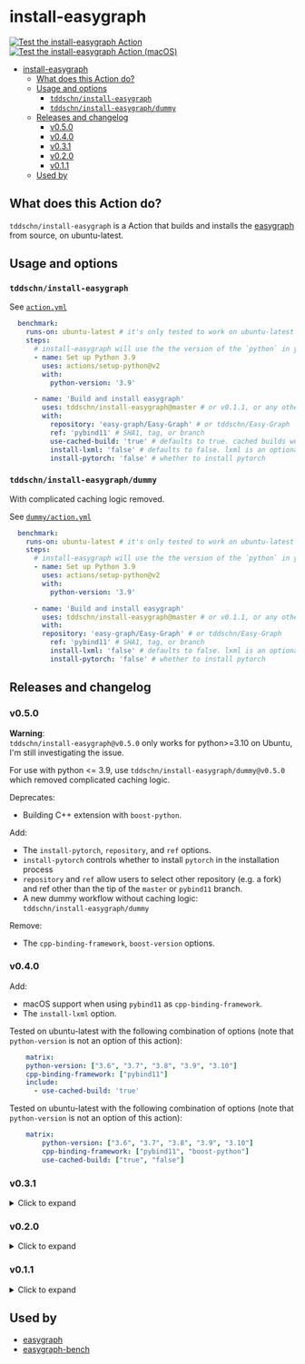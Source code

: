 # install-easygraph


[![Test the install-easygraph Action](https://github.com/tddschn/install-easygraph/actions/workflows/test.yaml/badge.svg)](https://github.com/tddschn/install-easygraph/actions/workflows/test.yaml)
[![Test the install-easygraph Action (macOS)](https://github.com/tddschn/install-easygraph/actions/workflows/test-macos.yaml/badge.svg)](https://github.com/tddschn/install-easygraph/actions/workflows/test-macos.yaml)


- [install-easygraph](#install-easygraph)
  - [What does this Action do?](#what-does-this-action-do)
  - [Usage and options](#usage-and-options)
    - [`tddschn/install-easygraph`](#tddschninstall-easygraph)
    - [`tddschn/install-easygraph/dummy`](#tddschninstall-easygraphdummy)
  - [Releases and changelog](#releases-and-changelog)
    - [v0.5.0](#v050)
    - [v0.4.0](#v040)
    - [v0.3.1](#v031)
    - [v0.2.0](#v020)
    - [v0.1.1](#v011)
  - [Used by](#used-by)

## What does this Action do?

`tddschn/install-easygraph` is a Action that builds and installs the [easygraph](https://github.com/easy-graph/Easy-Graph) from source, on ubuntu-latest.

## Usage and options

### `tddschn/install-easygraph`

See [`action.yml`](./action.yml)

```yaml
  benchmark:
    runs-on: ubuntu-latest # it's only tested to work on ubuntu-latest
    steps:
      # install-easygraph will use the the version of the `python` in your path
      - name: Set up Python 3.9
        uses: actions/setup-python@v2
        with:
          python-version: '3.9'

      - name: 'Build and install easygraph'
        uses: tddschn/install-easygraph@master # or v0.1.1, or any other ref
        with:
          repository: 'easy-graph/Easy-Graph' # or tddschn/Easy-Graph
          ref: 'pybind11' # SHA1, tag, or branch
          use-cached-build: 'true' # defaults to true. cached builds won't be used for anything other than 'true'.
          install-lxml: 'false' # defaults to false. lxml is an optional dependency that doesn't provide wheel for macOS, installing it on macOS takes several minutes.
          install-pytorch: 'false' # whether to install pytorch
```

### `tddschn/install-easygraph/dummy`

With complicated caching logic removed.

See [`dummy/action.yml`](./dummy/action.yml)

```yaml
  benchmark:
    runs-on: ubuntu-latest # it's only tested to work on ubuntu-latest
    steps:
      # install-easygraph will use the the version of the `python` in your path
      - name: Set up Python 3.9
        uses: actions/setup-python@v2
        with:
          python-version: '3.9'

      - name: 'Build and install easygraph'
        uses: tddschn/install-easygraph@master # or v0.1.1, or any other ref
        with:
        repository: 'easy-graph/Easy-Graph' # or tddschn/Easy-Graph
          ref: 'pybind11' # SHA1, tag, or branch
          install-lxml: 'false' # defaults to false. lxml is an optional dependency that doesn't provide wheel for macOS, installing it on macOS takes several minutes.
          install-pytorch: 'false' # whether to install pytorch
```

## Releases and changelog

### v0.5.0

**Warning**:  
`tddschn/install-easygraph@v0.5.0` only works for python>=3.10 on Ubuntu, I'm still investigating the issue.

For use with python <= 3.9, use `tddschn/install-easygraph/dummy@v0.5.0`  
which removed complicated caching logic.

Deprecates:
- Building C++ extension with `boost-python`.

Add:
- The `install-pytorch`, `repository`, and `ref` options.
- `install-pytorch` controls whether to install `pytorch` in the installation process
- `repository` and `ref` allow users to select other repository (e.g. a fork) and ref other than the tip of the `master` or `pybind11` branch.
- A new dummy workflow without caching logic:  
  `tddschn/install-easygraph/dummy`
  
Remove:
- The `cpp-binding-framework`, `boost-version` options.

### v0.4.0

Add:
- macOS support when using `pybind11` as `cpp-binding-framework`.
- The `install-lxml` option.



Tested on ubuntu-latest with the following combination of options (note that `python-version` is not an option of this action):

```yaml
    matrix:
    python-version: ["3.6", "3.7", "3.8", "3.9", "3.10"]
    cpp-binding-framework: ["pybind11"]
    include:
      - use-cached-build: 'true'
```


Tested on ubuntu-latest with the following combination of options (note that `python-version` is not an option of this action):

```yaml
    matrix:
        python-version: ["3.6", "3.7", "3.8", "3.9", "3.10"]
        cpp-binding-framework: ["pybind11", "boost-python"]
        use-cached-build: ["true", "false"]
```

### v0.3.1

<details>
  <summary>Click to expand</summary>

  Fix:
  - The checking out this action repository step in v0.3.0
  
  Add:
  - Caches built egg directory and dependencies under `site-packages`,  
    greatly speed up the action to ~23 seconds.  
    Without caching,  
    building with `pybind11` takes ~90 s, and building with `boost-python` takes over 3 minutes.
  - The `use-cached-build` option to control whether to use the cache.
  
  The caches are identified with the combination of:  
  - the easygraph commit SHA1 they were built against
  - the python version (`sys.version`)
  
  The release was designed to work with [easygraph](https://github.com/easy-graph/Easy-Graph) before the `pybind11` branch is merged into master (which hasn't happened when this release was created).
  
  Tested on ubuntu-latest with the following combination of options (note that `python-version` is not an option of this action):
  
  ```yaml
        matrix:
          python-version: ["3.6", "3.7", "3.8", "3.9"]
          cpp-binding-framework: ["pybind11", "boost-python"]
          use-cached-build: ["true", "false"]
  ```
<!-- Two important rules:
Make sure you have an empty line after the closing </summary> tag, otherwise the markdown/code blocks won't show correctly.
Make sure you have an empty line after the closing </details> tag if you have multiple collapsible sections. -->
</details>


### v0.2.0

<details>
  <summary>Click to expand</summary>

  Changes from v0.1.1:
  - Remove `easygraph-checkout-path` option  
    The action will delete the checked out easygraph source code after building and installing.
  - Add Action branding
  
  The release was designed to work with [easygraph](https://github.com/easy-graph/Easy-Graph) before the `pybind11` branch is merged into master (which hasn't happened when this release was created).
<!-- Two important rules:
Make sure you have an empty line after the closing </summary> tag, otherwise the markdown/code blocks won't show correctly.
Make sure you have an empty line after the closing </details> tag if you have multiple collapsible sections. -->
</details>


### v0.1.1

<details>
  <summary>Click to expand</summary>

  The v0.1.1 release has been tested and proved to work on these configurations on ubuntu-latest:
  ```
          python-version: ["3.6", "3.7", "3.8", "3.9"]
          cpp-binding-framework: ["pybind11", "boost-python"]
  ```
  The release was designed to work with [easygraph](https://github.com/easy-graph/Easy-Graph) before the `pybind11` branch is merged into master (which hasn't happened when this release was created).
<!-- Two important rules:
Make sure you have an empty line after the closing </summary> tag, otherwise the markdown/code blocks won't show correctly.
Make sure you have an empty line after the closing </details> tag if you have multiple collapsible sections. -->
</details>


## Used by

- [easygraph](https://github.com/easy-graph/Easy-Graph)
- [easygraph-bench](https://tddschn/easygraph-bench)